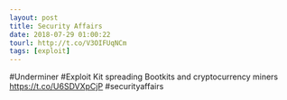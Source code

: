 ```yaml
---
layout: post
title: Security Affairs
date: 2018-07-29 01:00:22
tourl: http://t.co/V3OIFUqNCm
tags: [exploit]
---
```

#Underminer #Exploit Kit spreading Bootkits and cryptocurrency miners
https://t.co/U6SDVXpCjP
#securityaffairs